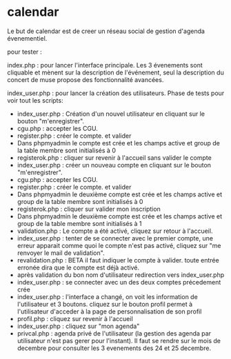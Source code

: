 # calendar

Le but de calendar est de creer un réseau social de gestion d'agenda évenementiel.

pour tester :

index.php : pour lancer l'interface principale. 
Les 3 évenements sont cliquable et mènent sur la description de l'événement, seul la description du concert de muse propose des fonctionnalité avancées.

index_user.php : pour lancer la création des utilisateurs.
Phase de tests pour voir tout les scripts:
* index_user.php : Création d'un nouvel utilisateur en cliquant sur le bouton "m'enregistrer".
* cgu.php : accepter les CGU.
* register.php : créer le compte. et valider
* Dans phpmyadmin le compte est crée et les champs active et group de la table membre sont initialisés à 0
* registerok.php : cliquer sur revenir à l'accueil sans valider le compte
* index_user.php : créer un nouveau compte en cliquant sur le bouton "m'enregistrer".
* cgu.php : accepter les CGU.
* register.php : créer le compte. et valider
* Dans phpmyadmin le deuxième compte est crée et les champs active et group de la table membre sont initialisés à 0
* registerok.php : cliquer sur valider mon inscription
* Dans phpmyadmin le deuxième compte est crée et les champs active et group de la table membre sont initialisés à 1
* validation.php : Le compte a été activé, cliquez sur retour à l'accueil.
* index_user.php : tenter de se connecter avec le premier compte, une erreur apparait comme quoi le compte n'est pas activé, cliquez sur "me renvoyer le mail de validation".
* revalidation.php : BETA il faut indiquer le compte à valider. toute entrée erronée dira que le compte est déjà activé.
* après validation du bon nom d'utilisateur redirection vers index_user.php
* index_user.php : se connecter avec un des deux comptes précedement crée
* index_user.php : l'interface a changé, on voit les information de l'utilisateur et 3 boutons. cliquez sur le bouton profil permet à l'utilisateur d'acceder à la page de personnalisation de son profil
* profil.php : cliquez sur revenir à l'accueil
* index_user.php : cliquez sur "mon agenda" 
* privcal.php : agenda privé de l'utilisateur (la gestion des agenda par utilisateur n'est pas gerer pour l'instant). Il faut se rendre sur le mois de decembre pour consulter les 3 evenements des 24 et 25 decembre.




